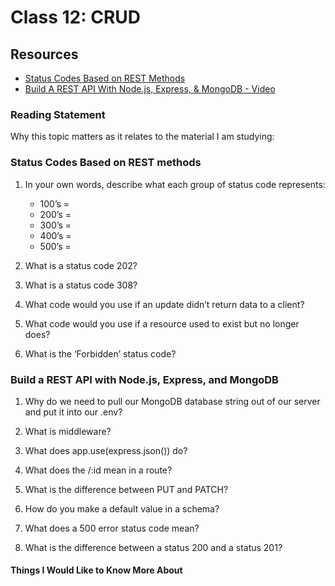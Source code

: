 # Class 12: CRUD

## Resources

* [Status Codes Based on REST Methods](https://www.moesif.com/blog/technical/api-design/Which-HTTP-Status-Code-To-Use-For-Every-CRUD-App/)
* [Build A REST API With Node.js, Express, & MongoDB - Video](https://www.youtube.com/channel/UCFbNIlppjAuEX4znoulh0Cw)

### Reading Statement

Why this topic matters as it relates to the material I am studying:

### Status Codes Based on REST methods

1. In your own words, describe what each group of status code represents:
   * 100’s =
   * 200’s =
   * 300’s =
   * 400’s =
   * 500’s =

2. What is a status code 202?

3. What is a status code 308?

4. What code would you use if an update didn’t return data to a client?

5. What code would you use if a resource used to exist but no longer does?

6. What is the ‘Forbidden’ status code?

### Build a REST API with Node.js, Express, and MongoDB

1. Why do we need to pull our MongoDB database string out of our server and put it into our .env?

2. What is middleware?

3. What does app.use(express.json()) do?

4. What does the /:id mean in a route?

5. What is the difference between PUT and PATCH?

6. How do you make a default value in a schema?

7. What does a 500 error status code mean?

8. What is the difference between a status 200 and a status 201?

#### Things I Would Like to Know More About
